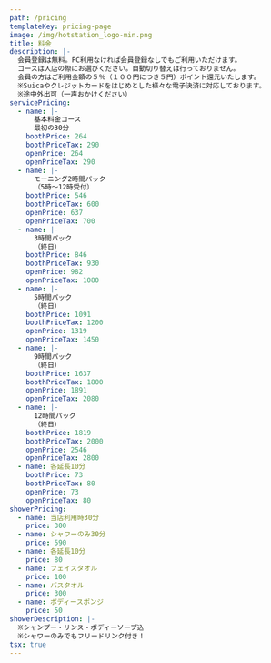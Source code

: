 ```yaml
---
path: /pricing
templateKey: pricing-page
image: /img/hotstation_logo-min.png
title: 料金
description: |-
  会員登録は無料。PC利用なければ会員登録なしでもご利用いただけます。
  コースは入店の際にお選びください。自動切り替えは行っておりません。
  会員の方はご利用金額の５％（１００円につき５円）ポイント還元いたします。
  ※Suicaやクレジットカードをはじめとした様々な電子決済に対応しております。
  ※途中外出可（一声おかけください）
servicePricing:
  - name: |-
      基本料金コース
      最初の30分
    boothPrice: 264
    boothPriceTax: 290
    openPrice: 264
    openPriceTax: 290
  - name: |-
      モーニング2時間パック
      （5時～12時受付）
    boothPrice: 546
    boothPriceTax: 600
    openPrice: 637
    openPriceTax: 700
  - name: |-
      3時間パック
      （終日）
    boothPrice: 846
    boothPriceTax: 930
    openPrice: 982
    openPriceTax: 1080
  - name: |-
      5時間パック
      （終日）
    boothPrice: 1091
    boothPriceTax: 1200
    openPrice: 1319
    openPriceTax: 1450
  - name: |-
      9時間パック
      （終日）
    boothPrice: 1637
    boothPriceTax: 1800
    openPrice: 1891
    openPriceTax: 2080
  - name: |-
      12時間パック
      （終日）
    boothPrice: 1819
    boothPriceTax: 2000
    openPrice: 2546
    openPriceTax: 2800
  - name: 各延長10分
    boothPrice: 73
    boothPriceTax: 80
    openPrice: 73
    openPriceTax: 80
showerPricing:
  - name: 当店利用時30分
    price: 300
  - name: シャワーのみ30分
    price: 590
  - name: 各延長10分
    price: 80
  - name: フェイスタオル
    price: 100
  - name: バスタオル
    price: 300
  - name: ボディースポンジ
    price: 50
showerDescription: |-
  ※シャンプー・リンス・ボディーソープ込
  ※シャワーのみでもフリードリンク付き！
tsx: true
---
```

